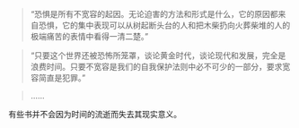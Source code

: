 > “恐惧是所有不宽容的起因。无论迫害的方法和形式是什么，它的原因都来自恐惧，它的集中表现可以从树起断头台的人和把木柴扔向火葬柴堆的人的极端痛苦的表情中看得一清二楚。”

> “只要这个世界还被恐怖所笼罩，谈论黄金时代，谈论现代和发展，完全是浪费时间。只要不宽容是我们的自我保护法则中必不可少的一部分，要求宽容简直是犯罪。”

> ……

有些书并不会因为时间的流逝而失去其现实意义。